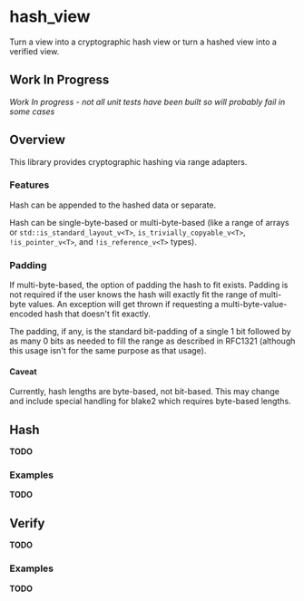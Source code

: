 # hash_view

Turn a view into a cryptographic hash view or turn a hashed view into a verified view.

## Work In Progress
*Work In progress - not all unit tests have been built so will probably fail in some cases*

## Overview
This library provides cryptographic hashing via range adapters.

### Features
Hash can be appended to the hashed data or separate.

Hash can be single-byte-based or multi-byte-based (like a range of arrays or
`std::is_standard_layout_v<T>`, `is_trivially_copyable_v<T>`, 
`!is_pointer_v<T>`, and `!is_reference_v<T>` types).

### Padding

If multi-byte-based, the option of padding the hash to fit exists. Padding is
not required if the user knows the hash will exactly fit the range of
multi-byte values. An exception will get thrown if requesting a
multi-byte-value-encoded hash that doesn't fit exactly.

The padding, if any, is the standard bit-padding of a single 1 bit followed by
as many 0 bits as needed to fill the range as described in RFC1321 (although
this usage isn't for the same purpose as that usage).

#### Caveat
Currently, hash lengths are byte-based, not bit-based. This may change and
include special handling for blake2 which requires byte-based lengths.

## Hash
**TODO**

### Examples
**TODO**

## Verify
**TODO**

### Examples
**TODO**
